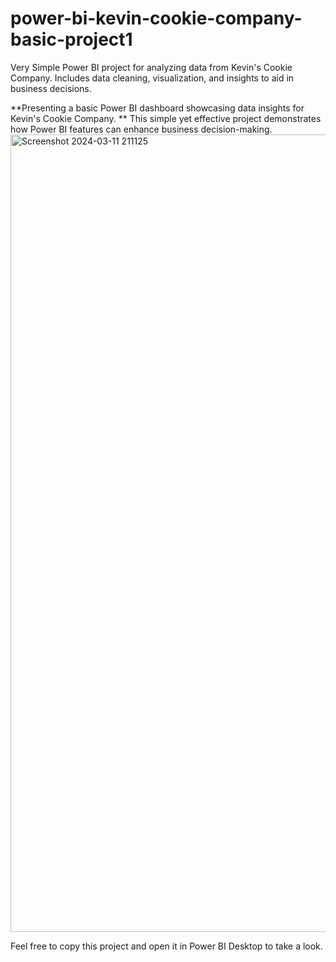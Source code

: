 # power-bi-kevin-cookie-company-basic-project1
Very Simple Power BI project for analyzing data from Kevin's Cookie Company. Includes data cleaning, visualization, and insights to aid in business decisions.

**Presenting a basic Power BI dashboard showcasing data insights for Kevin's Cookie Company. **
This simple yet effective project demonstrates how Power BI features can enhance business decision-making.
<img width="1276" alt="Screenshot 2024-03-11 211125" src="https://github.com/DineshThapaX/power-bi-kevin-cookie-company-basic-project1/assets/147054156/4856a038-e225-4a57-b8c3-30b536224ed1">

Feel free to copy this project and open it in Power BI Desktop to take a look.
